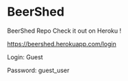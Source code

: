 # BeerShed
BeerShed Repo 
Check it out on Heroku !

https://beershed.herokuapp.com/login 

Login: Guest

Password: guest_user
